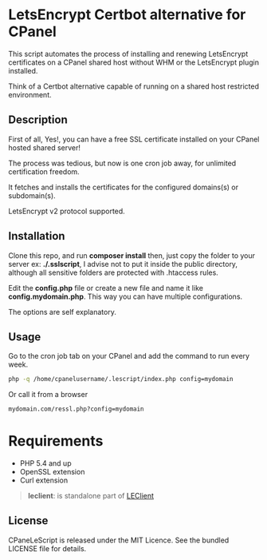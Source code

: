 # LetsEncrypt Certbot alternative for CPanel

This script automates the process of installing and renewing LetsEncrypt certificates on a CPanel shared host without WHM or the LetsEncrypt plugin installed.

Think of a Certbot alternative capable of running on a shared host restricted environment.

## Description

First of all, Yes!, you can have a free SSL certificate installed on your CPanel hosted shared server!

The process was tedious, but now is one cron job away, for unlimited certification freedom.

It fetches and installs the certificates for the configured domains(s) or subdomain(s).

LetsEncrypt v2 protocol supported.

## Installation

Clone this repo, and run **composer install** then, just copy the folder to your server ex: **./.sslscript**, I advise not to put it inside the public directory, although all sensitive folders are protected with .htaccess rules.

Edit the **config.php** file or create a new file and name it like **config.mydomain.php**. This way you can have multiple configurations.

The options are self explanatory.

## Usage

Go to the cron job tab on your CPanel and add the command to run every week.

```bash
php -q /home/cpanelusername/.lescript/index.php config=mydomain
```

Or call it from a browser

```html
mydomain.com/ressl.php?config=mydomain
```

Requirements
============

- PHP 5.4 and up
- OpenSSL extension
- Curl extension

> **leclient**: is standalone part of [LEClient](https://github.com/yourivw/leclient)

## License
CPaneLeScript is released under the MIT Licence. See the bundled LICENSE file for details.